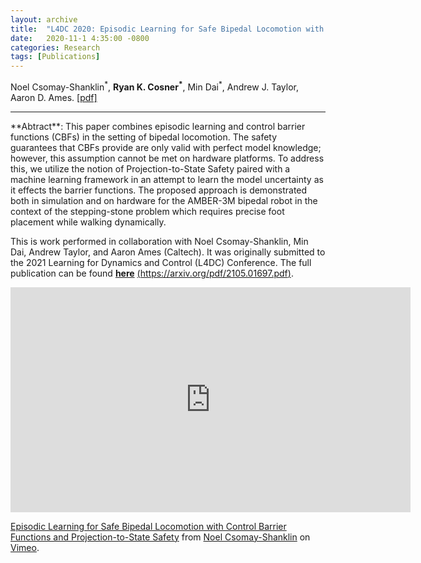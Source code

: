 ```yaml
---
layout: archive
title:  "L4DC 2020: Episodic Learning for Safe Bipedal Locomotion with Control Barrier Functions and Projection-to-State Safety"
date:   2020-11-1 4:35:00 -0800
categories: Research
tags: [Publications]
---
```

Noel Csomay-Shanklin<sup>&#42;</sup>, **Ryan K. Cosner<sup>&#42;</sup>**, Min Dai<sup>&#42;</sup>, Andrew J. Taylor, Aaron D. Ames. [[pdf]](https://arxiv.org/pdf/2105.01697.pdf)




<hr>
**Abtract**: This paper combines episodic learning and control barrier functions (CBFs) in the setting of bipedal locomotion. The safety guarantees that CBFs provide are only valid with perfect model knowledge; however, this assumption cannot be met on hardware platforms. To address this, we utilize the notion of Projection-to-State Safety paired with a machine learning framework in an attempt to learn the model uncertainty as it effects the barrier functions. The proposed approach is demonstrated both in simulation and on hardware for the AMBER-3M bipedal robot in the context of the stepping-stone problem which requires precise foot placement while walking dynamically.

This is work performed in collaboration with Noel Csomay-Shanklin, Min Dai, Andrew Taylor, and Aaron Ames (Caltech). It was originally submitted to the 2021 Learning for Dynamics and Control (L4DC) Conference. The full publication can be found [**here**](https://arxiv.org/pdf/2105.01697.pdf) [(https://arxiv.org/pdf/2105.01697.pdf)](https://arxiv.org/pdf/2105.01697.pdf).


<iframe src="https://player.vimeo.com/video/481809664?h=a0378ff733" width="640" height="360" frameborder="0" allow="autoplay; fullscreen; picture-in-picture" allowfullscreen></iframe>
<p><a href="https://vimeo.com/481809664">Episodic Learning for Safe Bipedal Locomotion with Control Barrier Functions and Projection-to-State Safety</a> from <a href="https://vimeo.com/user127570396">Noel Csomay-Shanklin</a> on <a href="https://vimeo.com">Vimeo</a>.</p>

<!--
# Introduction 
Safety if important

# Background 
CBFs 

# Model Uncertainty and Projection-to-State Safety

# Learning Projected Disturbances

# Bipedal Robotics

# Simulation and Experimental Validation

# Conclusion

-->